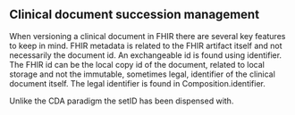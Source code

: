## Clinical document succession management
When versioning a clinical document in FHIR there are several key features to keep in mind.
FHIR metadata is related to the FHIR artifact itself and not necessarily the document id.
An exchangeable id is found using identifier. The FHIR id can be the local copy id of the document, related to local storage and not the immutable, sometimes legal, identifier of the clinical document itself. The legal identifier is found in Composition.identifier. 

Unlike the CDA paradigm the setID has been dispensed with. 
